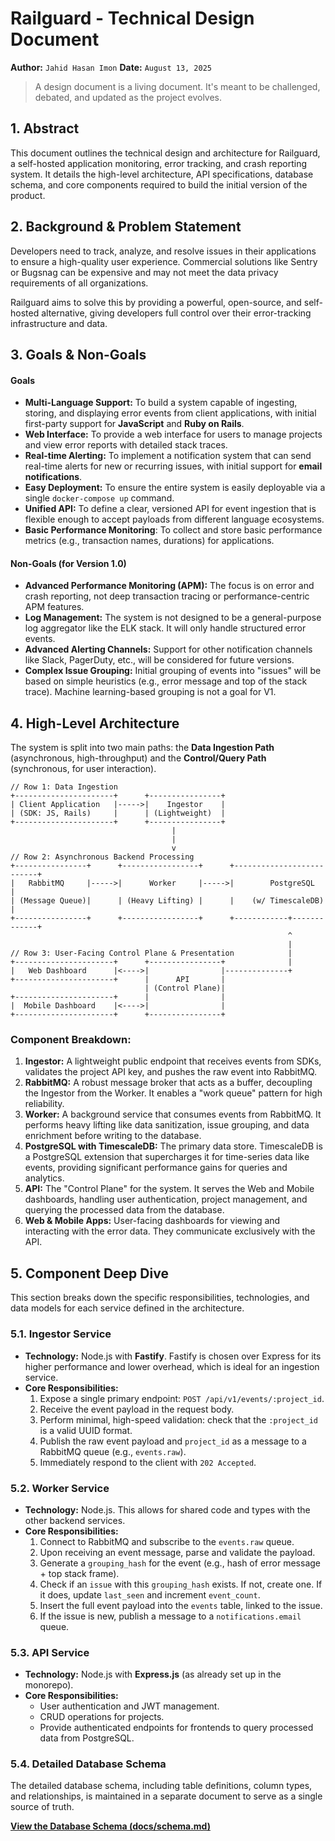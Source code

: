 # Railguard - Technical Design Document

**Author:** `Jahid Hasan Imon`
**Date:** `August 13, 2025`

> A design document is a living document. It's meant to be challenged, debated, and updated as the project evolves.

## 1. Abstract

This document outlines the technical design and architecture for Railguard, a self-hosted application monitoring, error tracking, and crash reporting system. It details the high-level architecture, API specifications, database schema, and core components required to build the initial version of the product.

## 2. Background & Problem Statement

Developers need to track, analyze, and resolve issues in their applications to ensure a high-quality user experience. Commercial solutions like Sentry or Bugsnag can be expensive and may not meet the data privacy requirements of all organizations.

Railguard aims to solve this by providing a powerful, open-source, and self-hosted alternative, giving developers full control over their error-tracking infrastructure and data.

## 3. Goals & Non-Goals

#### Goals

*   **Multi-Language Support:** To build a system capable of ingesting, storing, and displaying error events from client applications, with initial first-party support for **JavaScript** and **Ruby on Rails**.
*   **Web Interface:** To provide a web interface for users to manage projects and view error reports with detailed stack traces.
*   **Real-time Alerting:** To implement a notification system that can send real-time alerts for new or recurring issues, with initial support for **email notifications**.
*   **Easy Deployment:** To ensure the entire system is easily deployable via a single `docker-compose up` command.
*   **Unified API:** To define a clear, versioned API for event ingestion that is flexible enough to accept payloads from different language ecosystems.
*   **Basic Performance Monitoring**: To collect and store basic performance metrics (e.g., transaction names, durations) for applications.

#### Non-Goals (for Version 1.0)

*   **Advanced Performance Monitoring (APM):** The focus is on error and crash reporting, not deep transaction tracing or performance-centric APM features.
*   **Log Management:** The system is not designed to be a general-purpose log aggregator like the ELK stack. It will only handle structured error events.
*   **Advanced Alerting Channels:** Support for other notification channels like Slack, PagerDuty, etc., will be considered for future versions.
*   **Complex Issue Grouping:** Initial grouping of events into "issues" will be based on simple heuristics (e.g., error message and top of the stack trace). Machine learning-based grouping is not a goal for V1.


## 4. High-Level Architecture

The system is split into two main paths: the **Data Ingestion Path** (asynchronous, high-throughput) and the **Control/Query Path** (synchronous, for user interaction).

```
// Row 1: Data Ingestion
+----------------------+      +----------------+
| Client Application   |----->|    Ingestor    |
| (SDK: JS, Rails)     |      | (Lightweight)  |
+----------------------+      +----------------+
                                    |
                                    |
                                    v
// Row 2: Asynchronous Backend Processing
+----------------+      +-----------------+      +--------------------------+
|   RabbitMQ     |----->|      Worker     |----->|        PostgreSQL        |
| (Message Queue)|      | (Heavy Lifting) |      |    (w/ TimescaleDB)      |
+----------------+      +-----------------+      +------------+-------------+
                                                              ^
                                                              |
// Row 3: User-Facing Control Plane & Presentation            |
+----------------------+      +----------------+              |
|   Web Dashboard      |<---->|                |--------------+
+----------------------+      |      API       |
                              | (Control Plane)|
+----------------------+      |                |
|  Mobile Dashboard    |<---->|                |
+----------------------+      +----------------+
```

### Component Breakdown:

1.  **Ingestor:** A lightweight public endpoint that receives events from SDKs, validates the project API key, and pushes the raw event into RabbitMQ.
2.  **RabbitMQ:** A robust message broker that acts as a buffer, decoupling the Ingestor from the Worker. It enables a "work queue" pattern for high reliability.
3.  **Worker:** A background service that consumes events from RabbitMQ. It performs heavy lifting like data sanitization, issue grouping, and data enrichment before writing to the database.
4.  **PostgreSQL with TimescaleDB:** The primary data store. TimescaleDB is a PostgreSQL extension that supercharges it for time-series data like events, providing significant performance gains for queries and analytics.
5.  **API:** The "Control Plane" for the system. It serves the Web and Mobile dashboards, handling user authentication, project management, and querying the processed data from the database.
6.  **Web & Mobile Apps:** User-facing dashboards for viewing and interacting with the error data. They communicate exclusively with the API.

## 5. Component Deep Dive

This section breaks down the specific responsibilities, technologies, and data models for each service defined in the architecture.

### 5.1. Ingestor Service

*   **Technology:** Node.js with **Fastify**. Fastify is chosen over Express for its higher performance and lower overhead, which is ideal for an ingestion service.
*   **Core Responsibilities:**
    1.  Expose a single primary endpoint: `POST /api/v1/events/:project_id`.
    2.  Receive the event payload in the request body.
    3.  Perform minimal, high-speed validation: check that the `:project_id` is a valid UUID format.
    4.  Publish the raw event payload and `project_id` as a message to a RabbitMQ queue (e.g., `events.raw`).
    5.  Immediately respond to the client with `202 Accepted`.

### 5.2. Worker Service

*   **Technology:** Node.js. This allows for shared code and types with the other backend services.
*   **Core Responsibilities:**
    1.  Connect to RabbitMQ and subscribe to the `events.raw` queue.
    2.  Upon receiving an event message, parse and validate the payload.
    3.  Generate a `grouping_hash` for the event (e.g., hash of error message + top stack frame).
    4.  Check if an `issue` with this `grouping_hash` exists. If not, create one. If it does, update `last_seen` and increment `event_count`.
    5.  Insert the full event payload into the `events` table, linked to the issue.
    6.  If the issue is new, publish a message to a `notifications.email` queue.

### 5.3. API Service

*   **Technology:** Node.js with **Express.js** (as already set up in the monorepo).
*   **Core Responsibilities:**
    *   User authentication and JWT management.
    *   CRUD operations for projects.
    *   Provide authenticated endpoints for frontends to query processed data from PostgreSQL.

### 5.4. Detailed Database Schema

The detailed database schema, including table definitions, column types, and relationships, is maintained in a separate document to serve as a single source of truth.

[**View the Database Schema (docs/schema.md)**](./schema.md)
